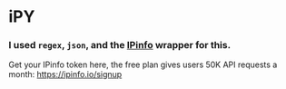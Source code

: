 # iPY
### I used `regex`, `json`, and the [IPinfo](https://github.com/ipinfo/python) wrapper for this.
Get your IPinfo token here, the free plan gives users 50K API requests a month: https://ipinfo.io/signup

